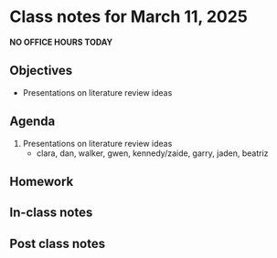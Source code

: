 # Class notes for March 11, 2025
**NO OFFICE HOURS TODAY**

## Objectives
- Presentations on literature review ideas

## Agenda
1. Presentations on literature review ideas
	- clara, dan, walker, gwen, kennedy/zaide, garry, jaden, beatriz

## Homework


## In-class notes

## Post class notes